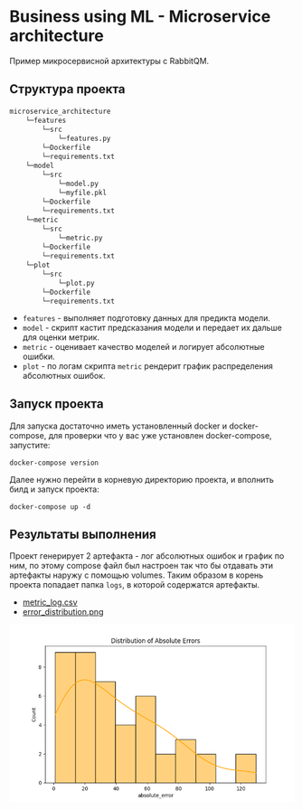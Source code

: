 # Business using ML - Microservice architecture

Пример микросервисной архитектуры с RabbitQM.

## Структура проекта
```
microservice_architecture
    └─features
        └─src
            └─features.py
        └─Dockerfile
        └─requirements.txt
    └─model
        └─src
            └─model.py
            └─myfile.pkl
        └─Dockerfile
        └─requirements.txt
    └─metric
        └─src
            └─metric.py
        └─Dockerfile
        └─requirements.txt
    └─plot
        └─src
            └─plot.py
        └─Dockerfile
        └─requirements.txt
```

 - `features` - выполняет подготовку данных для предикта модели.
 - `model` - скрипт кастит предсказания модели и передает их дальше для оценки метрик.
 - `metric` - оценивает качество моделей и логирует абсолютные ошибки.
 - `plot` - по логам скрипта `metric` рендерит график распределения абсолютных ошибок.

## Запуск проекта

Для запуска достаточно иметь установленный docker и docker-compose, для проверки что у вас уже установлен docker-compose, запустите:
```shell
docker-compose version
```

Далее нужно перейти в корневую директорию проекта, и вполнить билд и запуск проекта:
```shell
docker-compose up -d
```
## Результаты выполнения

Проект генерирует 2 артефакта - лог абсолютных ошибок и график по ним,
по этому compose файл был настроен так что бы отдавать эти артефакты наружу с помощью volumes.
Таким образом в корень проекта попадает папка `logs`, в которой содержатся артефакты.

 - [metric_log.csv](./logs/metric_log.csv)
 - [error_distribution.png](./logs/error_distribution.png)

<img src="./logs/error_distribution.png">
